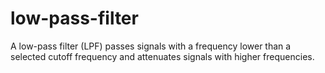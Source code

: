 # low-pass-filter
A low-pass filter (LPF) passes signals with a frequency lower than a selected cutoff frequency and attenuates signals with higher frequencies.
